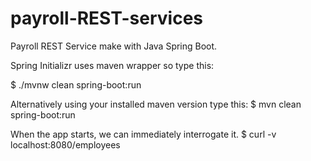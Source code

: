 # payroll-REST-services

Payroll REST Service make with Java Spring Boot. 

Spring Initializr uses maven wrapper so type this:

$ ./mvnw clean spring-boot:run

Alternatively using your installed maven version type this:
$ mvn clean spring-boot:run

When the app starts, we can immediately interrogate it.
$ curl -v localhost:8080/employees
